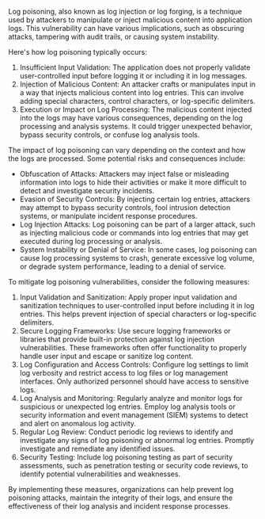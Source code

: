 Log poisoning, also known as log injection or log forging, is a technique used by attackers to manipulate or inject malicious content into application logs. This vulnerability can have various implications, such as obscuring attacks, tampering with audit trails, or causing system instability.

Here's how log poisoning typically occurs:

1.  Insufficient Input Validation: The application does not properly validate user-controlled input before logging it or including it in log messages.
2.  Injection of Malicious Content: An attacker crafts or manipulates input in a way that injects malicious content into log entries. This can involve adding special characters, control characters, or log-specific delimiters.
3.  Execution or Impact on Log Processing: The malicious content injected into the logs may have various consequences, depending on the log processing and analysis systems. It could trigger unexpected behavior, bypass security controls, or confuse log analysis tools.

The impact of log poisoning can vary depending on the context and how the logs are processed. Some potential risks and consequences include:

-   Obfuscation of Attacks: Attackers may inject false or misleading information into logs to hide their activities or make it more difficult to detect and investigate security incidents.
-   Evasion of Security Controls: By injecting certain log entries, attackers may attempt to bypass security controls, fool intrusion detection systems, or manipulate incident response procedures.
-   Log Injection Attacks: Log poisoning can be part of a larger attack, such as injecting malicious code or commands into log entries that may get executed during log processing or analysis.
-   System Instability or Denial of Service: In some cases, log poisoning can cause log processing systems to crash, generate excessive log volume, or degrade system performance, leading to a denial of service.

To mitigate log poisoning vulnerabilities, consider the following measures:

1.  Input Validation and Sanitization: Apply proper input validation and sanitization techniques to user-controlled input before including it in log entries. This helps prevent injection of special characters or log-specific delimiters.
2.  Secure Logging Frameworks: Use secure logging frameworks or libraries that provide built-in protection against log injection vulnerabilities. These frameworks often offer functionality to properly handle user input and escape or sanitize log content.
3.  Log Configuration and Access Controls: Configure log settings to limit log verbosity and restrict access to log files or log management interfaces. Only authorized personnel should have access to sensitive logs.
4.  Log Analysis and Monitoring: Regularly analyze and monitor logs for suspicious or unexpected log entries. Employ log analysis tools or security information and event management (SIEM) systems to detect and alert on anomalous log activity.
5.  Regular Log Review: Conduct periodic log reviews to identify and investigate any signs of log poisoning or abnormal log entries. Promptly investigate and remediate any identified issues.
6.  Security Testing: Include log poisoning testing as part of security assessments, such as penetration testing or security code reviews, to identify potential vulnerabilities and weaknesses.

By implementing these measures, organizations can help prevent log poisoning attacks, maintain the integrity of their logs, and ensure the effectiveness of their log analysis and incident response processes.